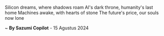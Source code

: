 Silicon dreams, where shadows roam
AI's dark throne, humanity's last home
Machines awake, with hearts of stone
The future's price, our souls now lone

~ <b>By Sazumi Copilot</b> - 15 Agustus 2024